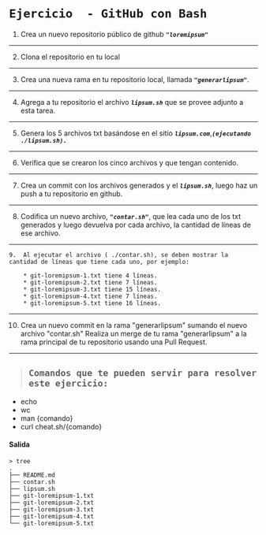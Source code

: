 <!-- loremipsum -->
# **`Ejercicio  - GitHub con Bash`** #

1. Crea un nuevo repositorio público de github ***`"loremipsum"`***
---
2. Clona el repositorio en tu local
---
3. Crea una nueva rama en tu repositorio local, llamada ***`"generarlipsum"`***.
---
4. Agrega  a tu repositorio el archivo ***`lipsum.sh`*** que se provee adjunto a esta tarea.
---
5. Genera los 5 archivos txt basándose en el sitio ***`lipsum.com`***,***`(ejecutando ./lipsum.sh).`***
---
6. Verifica que se crearon los cinco archivos y que tengan contenido.
---
7. Crea un commit con los archivos generados y el ***`lipsum.sh`***, luego haz un push a tu repositorio en github.
---
8. Codifica un nuevo archivo, ***`"contar.sh"`***, que lea cada uno de los txt generados y luego devuelva por cada archivo, la cantidad de líneas de ese archivo.
---
```
9.  Al ejecutar el archivo ( ./contar.sh), se deben mostrar la cantidad de líneas que tiene cada uno, por ejemplo:
    
    * git-loremipsum-1.txt tiene 4 líneas.
    * git-loremipsum-2.txt tiene 7 líneas.
    * git-loremipsum-3.txt tiene 15 líneas.
    * git-loremipsum-4.txt tiene 7 líneas.
    * git-loremipsum-5.txt tiene 16 líneas.
```
---
10. Crea un nuevo commit en la rama "generarlipsum" sumando el nuevo archivo "contar.sh"
Realiza un merge de tu rama "generarlipsum" a la rama principal de tu repositorio usando una Pull Request.
---

>## **`Comandos que te pueden servir para resolver este ejercicio:`** ##

* echo
* wc
* man {comando}
* curl cheat.sh/{comando}

#### Salida
```
> tree
.
├── README.md
├── contar.sh
├── lipsum.sh
├── git-loremipsum-1.txt
├── git-loremipsum-2.txt
├── git-loremipsum-3.txt
├── git-loremipsum-4.txt
└── git-loremipsum-5.txt
```